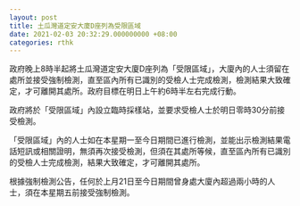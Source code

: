 ```yaml
---
layout: post
title: 土瓜灣道定安大廈D座列為受限區域
date: 2021-02-03 20:32:29.000000000 +08:00
categories: rthk
---
```


政府晚上8時半起將土瓜灣道定安大廈D座列為「受限區域」，大廈內的人士須留在處所並接受強制檢測，直至區內所有已識別的受檢人士完成檢測，檢測結果大致確定，才可離開其處所。政府目標在明日上午約6時半左右完成行動。

政府將於「受限區域」內設立臨時採樣站，並要求受檢人士於明日零時30分前接受檢測。

「受限區域」內的人士如在本星期一至今日期間已進行檢測，並能出示檢測結果電話短訊或相關證明，無須再次接受檢測，但須在其處所等候，直至區內所有已識別的受檢人士完成檢測，結果大致確定，才可離開其處所。

根據強制檢測公告，任何於上月21日至今日期間曾身處大廈內超過兩小時的人士，須在本星期五前接受強制檢測。
